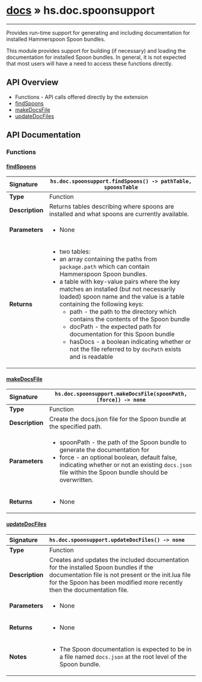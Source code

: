 # [docs](index.md) » hs.doc.spoonsupport
---

Provides run-time support for generating and including documentation for installed Hammerspoon Spoon bundles.

This module provides support for building (if necessary) and loading the documentation for installed Spoon bundles.  In general, it is not expected that most users will have a need to access these functions directly.

## API Overview
* Functions - API calls offered directly by the extension
 * [findSpoons](#findspoons)
 * [makeDocsFile](#makedocsfile)
 * [updateDocFiles](#updatedocfiles)

## API Documentation

### Functions

#### [findSpoons](#findspoons)
| <span style="float: left;">**Signature**</span> | <span style="float: left;">`hs.doc.spoonsupport.findSpoons() -> pathTable, spoonsTable` </span>                                                          |
| -----------------------------------------------------|---------------------------------------------------------------------------------------------------------|
| **Type**                                             | Function |
| **Description**                                      | Returns tables describing where spoons are installed and what spoons are currently available. |
| **Parameters**                                       | <ul><li>None</li></ul> |
| **Returns**                                          | <ul><li>two tables:</li><li>an array containing the paths from <code>package.path</code> which can contain Hammerspoon Spoon bundles.</li><li>a table with key-value pairs where the key matches an installed (but not necessarily loaded) spoon name and the value is a table containing the following keys:<ul><li>path    - the path to the directory which contains the contents of the Spoon bundle</li><li>docPath - the expected path for documentation for this Spoon bundle</li><li>hasDocs - a boolean indicating whether or not the file referred to by <code>docPath</code> exists and is readable</li></ul></li></ul> |

#### [makeDocsFile](#makedocsfile)
| <span style="float: left;">**Signature**</span> | <span style="float: left;">`hs.doc.spoonsupport.makeDocsFile(spoonPath, [force]) -> none` </span>                                                          |
| -----------------------------------------------------|---------------------------------------------------------------------------------------------------------|
| **Type**                                             | Function |
| **Description**                                      | Create the docs.json file for the Spoon bundle at the specified path. |
| **Parameters**                                       | <ul><li>spoonPath - the path of the Spoon bundle to generate the documentation for</li><li>force     - an optional boolean, default false, indicating whether or not an existing <code>docs.json</code> file within the Spoon bundle should be overwritten.</li></ul> |
| **Returns**                                          | <ul><li>None</li></ul> |

#### [updateDocFiles](#updatedocfiles)
| <span style="float: left;">**Signature**</span> | <span style="float: left;">`hs.doc.spoonsupport.updateDocFiles() -> none` </span>                                                          |
| -----------------------------------------------------|---------------------------------------------------------------------------------------------------------|
| **Type**                                             | Function |
| **Description**                                      | Creates and updates the included documentation for the installed Spoon bundles if the documentation file is not present or the init.lua file for the Spoon has been modified more recently then the documentation file. |
| **Parameters**                                       | <ul><li>None</li></ul> |
| **Returns**                                          | <ul><li>None</li></ul> |
| **Notes**                                            | <ul><li>The Spoon documentation is expected to be in a file named <code>docs.json</code> at the root level of the Spoon bundle.</li></ul> |


